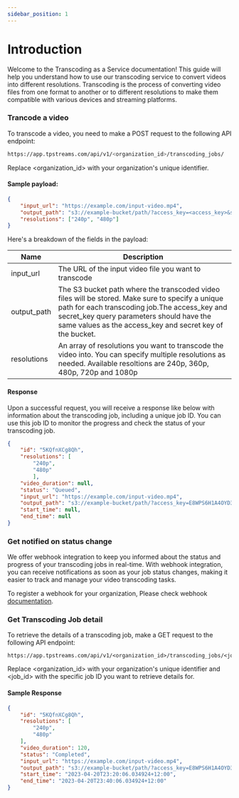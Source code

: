 ```yaml
---
sidebar_position: 1
---
```


# Introduction

Welcome to the Transcoding as a Service documentation! This guide will help you understand how to use our transcoding service to convert videos into different resolutions. Transcoding is the process of converting video files from one format to another or to different resolutions to make them compatible with various devices and streaming platforms.


### Trancode a video

To transcode a video, you need to make a POST request to the following API endpoint:

```bash
https://app.tpstreams.com/api/v1/<organization_id>/transcoding_jobs/
```
Replace <organization_id> with your organization's unique identifier.

#### Sample payload:
```json
{
    "input_url": "https://example.com/input-video.mp4",
    "output_path": "s3://example-bucket/path/?access_key=<access_key>&secret_key=<secret_key>",
    "resolutions": ["240p", "480p"]
}
```

Here's a breakdown of the fields in the payload:

| Name              |  Description                                                 |  
| ---------------   | --------------------------------------------------------     | 
| input_url         | The URL of the input video file you want to transcode        | 
| output_path       | The S3 bucket path where the transcoded video files will be stored. Make sure to specify a unique path for each transcoding job.The access_key and secret_key query parameters should have the same values as the access_key and secret key of the bucket.| 
| resolutions       | An array of resolutions you want to transcode the video into. You can specify multiple resolutions as needed. Available resoltions are 240p, 360p, 480p, 720p and 1080p |


#### Response 

Upon a successful request, you will receive a response like below with information about the transcoding job, including a unique job ID. You can use this job ID to monitor the progress and check the status of your transcoding job.

```json
{
    "id": "5KQfnXCg8Qh",
    "resolutions": [
        "240p",
        "480p"
        ],
    "video_duration": null,
    "status": "Queued",
    "input_url": "https://example.com/input-video.mp4",
    "output_path": "s3://example-bucket/path/?access_key=E8WPS6H1A4OYD3ZNVMR&secret_key=N1dYpS2cTk5AeH6jWf8TgBh9Ji0MkL1N2O3P",
    "start_time": null,
    "end_time": null
}
```

### Get notified on status change
 We offer webhook integration to keep you informed about the status and progress of your transcoding jobs in real-time. With webhook integration, you can receive notifications as soon as your job status changes, making it easier to track and manage your video transcoding tasks.

To register a webhook for your organization, Please check webhook [documentation](../server-api/webhooks.md).

### Get Transcoding Job detail

To retrieve the details of a transcoding job, make a GET request to the following API endpoint:

```base
https://app.tpstreams.com/api/v1/<organization_id>/transcoding_jobs/<job_id>/
```

Replace <organization_id> with your organization's unique identifier and <job_id> with the specific job ID you want to retrieve details for.

#### Sample Response

```json
{
    "id": "5KQfnXCg8Qh",
    "resolutions": [
        "240p",
        "480p"
    ],
    "video_duration": 120,
    "status": "Completed",
    "input_url": "https://example.com/input-video.mp4",
    "output_path": "s3://example-bucket/path/?access_key=E8WPS6H1A4OYD3ZNVMR&secret_key=N1dYpS2cTk5AeH6jWf8TgBh9Ji0MkL1N2O3P",
    "start_time": "2023-04-20T23:20:06.034924+12:00",
    "end_time": "2023-04-20T23:40:06.034924+12:00"
}
```